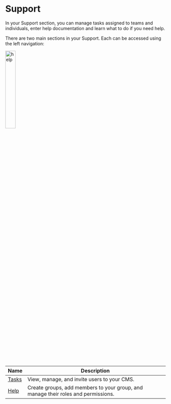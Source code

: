 # Support

In your Support section, you can manage tasks assigned to teams and individuals, enter help documentation and learn what to do if you need help.

There are two main sections in your Support. Each can be accessed using the left navigation:

<img src="../../../images/help1.png" alt="help" style="width: 25%; display: block"></a>

**Name** | **Description** 
:--- | ---
<a href="/support/tasks">Tasks</a> | View, manage, and invite users to your CMS.
<a href="/support/help">Help</a> | Create groups, add members to your group, and manage their roles and permissions.

